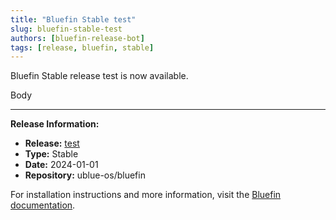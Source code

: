 ```yaml
---
title: "Bluefin Stable test"
slug: bluefin-stable-test
authors: [bluefin-release-bot]
tags: [release, bluefin, stable]
---
```


Bluefin Stable release test is now available.

<!--truncate-->

Body

---

**Release Information:**
- **Release:** [test](url)
- **Type:** Stable
- **Date:** 2024-01-01
- **Repository:** ublue-os/bluefin

For installation instructions and more information, visit the [Bluefin documentation](https://docs.projectbluefin.io/).
